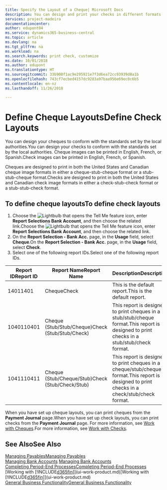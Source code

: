 ```yaml
---
title: Specify the Layout of a Cheque| Microsoft Docs
description: You can design and print your checks in different formats to conform with standards.
services: project-madeira
documentationcenter: 
author: edupont04
ms.service: dynamics365-business-central
ms.topic: article
ms.devlang: na
ms.tgt_pltfrm: na
ms.workload: na
ms.search.keywords: print check, customize
ms.date: 10/01/2018
ms.author: edupont
ms.translationtype: HT
ms.sourcegitcommit: 33b900f1ac9e295921e7f3d6ea72cc93939d8a1b
ms.openlocfilehash: 743cf7ecbed4157dc9283a97baa956e69ec0c6b5
ms.contentlocale: en-nz
ms.lasthandoff: 11/26/2018

---
```

# <a name="define-check-layouts"></a><span data-ttu-id="de3ff-103">Define Cheque Layouts</span><span class="sxs-lookup"><span data-stu-id="de3ff-103">Define Check Layouts</span></span>
<span data-ttu-id="de3ff-104">You can design your cheques to conform with the standards set by the local authorities.</span><span class="sxs-lookup"><span data-stu-id="de3ff-104">You can design your checks to conform with the standards set by the local authorities.</span></span> <span data-ttu-id="de3ff-105">Cheque images can be printed in English, French, or Spanish.</span><span class="sxs-lookup"><span data-stu-id="de3ff-105">Check images can be printed in English, French, or Spanish.</span></span>

<span data-ttu-id="de3ff-106">Cheques are designed to print in both the United States and Canadian cheque image formats in either a cheque-stub-cheque format or a stub-stub-cheque format.</span><span class="sxs-lookup"><span data-stu-id="de3ff-106">Checks are designed to print in both the United States and Canadian check image formats in either a check-stub-check format or a stub-stub-check format.</span></span>

## <a name="to-define-check-layouts"></a><span data-ttu-id="de3ff-107">To define cheque layouts</span><span class="sxs-lookup"><span data-stu-id="de3ff-107">To define check layouts</span></span>
1. <span data-ttu-id="de3ff-108">Choose the ![Lightbulb that opens the Tell Me feature](media/ui-search/search_small.png "Tell me what you want to do") icon, enter **Report Selections Bank Account**, and then choose the related link.</span><span class="sxs-lookup"><span data-stu-id="de3ff-108">Choose the ![Lightbulb that opens the Tell Me feature](media/ui-search/search_small.png "Tell me what you want to do") icon, enter **Report Selections Bank Account**, and then choose the related link.</span></span>
2. <span data-ttu-id="de3ff-109">On the **Report Selection - Bank Acc.** page, in the **Usage** field, select **Cheque**.</span><span class="sxs-lookup"><span data-stu-id="de3ff-109">On the **Report Selection - Bank Acc.** page, in the **Usage** field, select **Check**.</span></span>
3. <span data-ttu-id="de3ff-110">Select one of the following report IDs.</span><span class="sxs-lookup"><span data-stu-id="de3ff-110">Select one of the following report IDs.</span></span>

| <span data-ttu-id="de3ff-111">Report ID</span><span class="sxs-lookup"><span data-stu-id="de3ff-111">Report ID</span></span> | <span data-ttu-id="de3ff-112">Report Name</span><span class="sxs-lookup"><span data-stu-id="de3ff-112">Report Name</span></span> | <span data-ttu-id="de3ff-113">Description</span><span class="sxs-lookup"><span data-stu-id="de3ff-113">Description</span></span> |
| --- | --- | --- |
| <span data-ttu-id="de3ff-114">1401</span><span class="sxs-lookup"><span data-stu-id="de3ff-114">1401</span></span> |<span data-ttu-id="de3ff-115">Cheque</span><span class="sxs-lookup"><span data-stu-id="de3ff-115">Check</span></span> |<span data-ttu-id="de3ff-116">This is the default report.</span><span class="sxs-lookup"><span data-stu-id="de3ff-116">This is the default report.</span></span> |
| <span data-ttu-id="de3ff-117">10401</span><span class="sxs-lookup"><span data-stu-id="de3ff-117">10401</span></span> |<span data-ttu-id="de3ff-118">Cheque (Stub/Stub/Cheque)</span><span class="sxs-lookup"><span data-stu-id="de3ff-118">Check (Stub/Stub/Check)</span></span> |<span data-ttu-id="de3ff-119">This report is designed to print cheques in a stub/stub/cheque format.</span><span class="sxs-lookup"><span data-stu-id="de3ff-119">This report is designed to print checks in a stub/stub/check format.</span></span> |
| <span data-ttu-id="de3ff-120">10411</span><span class="sxs-lookup"><span data-stu-id="de3ff-120">10411</span></span> |<span data-ttu-id="de3ff-121">Cheque (Stub/Cheque/Stub)</span><span class="sxs-lookup"><span data-stu-id="de3ff-121">Check (Stub/Check/Stub)</span></span> |<span data-ttu-id="de3ff-122">This report is designed to print cheques in a cheque/stub/cheque format.</span><span class="sxs-lookup"><span data-stu-id="de3ff-122">This report is designed to print checks in a check/stub/check format.</span></span> |

<span data-ttu-id="de3ff-123">When you have set up cheque layouts, you can print cheques from the **Payment Journal** page.</span><span class="sxs-lookup"><span data-stu-id="de3ff-123">When you have set up check layouts, you can print checks from the **Payment Journal** page.</span></span> <span data-ttu-id="de3ff-124">For more information, see [Work with Cheques](payables-how-work-checks.md).</span><span class="sxs-lookup"><span data-stu-id="de3ff-124">For more information, see [Work with Checks](payables-how-work-checks.md).</span></span>

## <a name="see-also"></a><span data-ttu-id="de3ff-125">See Also</span><span class="sxs-lookup"><span data-stu-id="de3ff-125">See Also</span></span>
[<span data-ttu-id="de3ff-126">Managing Payables</span><span class="sxs-lookup"><span data-stu-id="de3ff-126">Managing Payables</span></span>](payables-manage-payables.md)  
<span data-ttu-id="de3ff-127">[Managing Bank Accounts](bank-manage-bank-accounts.md) </span><span class="sxs-lookup"><span data-stu-id="de3ff-127">[Managing Bank Accounts](bank-manage-bank-accounts.md) </span></span>  
[<span data-ttu-id="de3ff-128">Completing Period-End Processes</span><span class="sxs-lookup"><span data-stu-id="de3ff-128">Completing Period-End Processes</span></span>](year-how-complete-period-end-processes.md)  
<span data-ttu-id="de3ff-129">[Working with [!INCLUDE[d365fin](includes/d365fin_md.md)]](ui-work-product.md)</span><span class="sxs-lookup"><span data-stu-id="de3ff-129">[Working with [!INCLUDE[d365fin](includes/d365fin_md.md)]](ui-work-product.md)</span></span>  
[<span data-ttu-id="de3ff-130">General Business Functionality</span><span class="sxs-lookup"><span data-stu-id="de3ff-130">General Business Functionality</span></span>](ui-across-business-areas.md)

